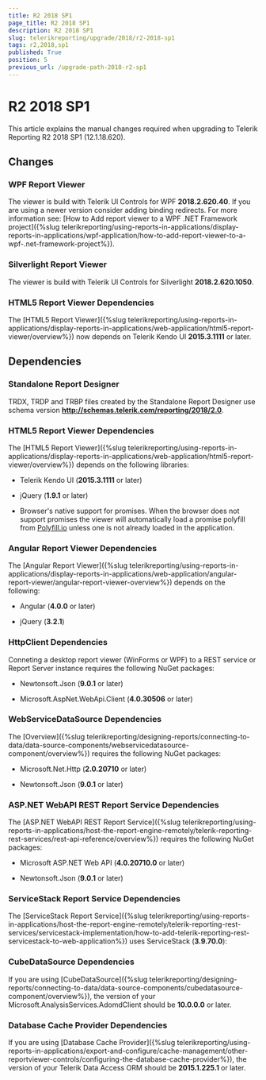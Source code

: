 ```yaml
---
title: R2 2018 SP1
page_title: R2 2018 SP1 
description: R2 2018 SP1
slug: telerikreporting/upgrade/2018/r2-2018-sp1
tags: r2,2018,sp1
published: True
position: 5
previous_url: /upgrade-path-2018-r2-sp1
---
```


# R2 2018 SP1

This article explains the manual changes required when upgrading to Telerik Reporting R2 2018 SP1 (12.1.18.620).

## Changes

### WPF Report Viewer

The viewer is build with Telerik UI Controls for WPF __2018.2.620.40__. If you are using a newer version consider adding binding redirects. For more information see: [How to Add report viewer to a WPF .NET Framework project]({%slug telerikreporting/using-reports-in-applications/display-reports-in-applications/wpf-application/how-to-add-report-viewer-to-a-wpf-.net-framework-project%}).

### Silverlight Report Viewer

The viewer is build with Telerik UI Controls for Silverlight __2018.2.620.1050__. 

### HTML5 Report Viewer Dependencies

The [HTML5 Report Viewer]({%slug telerikreporting/using-reports-in-applications/display-reports-in-applications/web-application/html5-report-viewer/overview%}) now depends on Telerik Kendo UI __2015.3.1111__ or later.

## Dependencies

### Standalone Report Designer

TRDX, TRDP and TRBP files created by the Standalone Report Designer use schema version __http://schemas.telerik.com/reporting/2018/2.0__. 

### HTML5 Report Viewer Dependencies

The [HTML5 Report Viewer]({%slug telerikreporting/using-reports-in-applications/display-reports-in-applications/web-application/html5-report-viewer/overview%}) depends on the following libraries: 

* Telerik Kendo UI (__2015.3.1111__ or later) 

* jQuery (__1.9.1__ or later) 

* Browser's native support for promises. When the browser does not support promises the viewer will automatically load a promise polyfill from [Polyfill.io](https://polyfill.io) unless one is not already loaded in the application. 

### Angular Report Viewer Dependencies

 The [Angular Report Viewer]({%slug telerikreporting/using-reports-in-applications/display-reports-in-applications/web-application/angular-report-viewer/angular-report-viewer-overview%}) depends on the following: 

* Angular (__4.0.0__ or later) 

* jQuery (__3.2.1__) 

### HttpClient Dependencies

Conneting a desktop report viewer (WinForms or WPF) to a REST service or Report Server instance requires the following NuGet packages: 

* Newtonsoft.Json (__9.0.1__ or later) 

* Microsoft.AspNet.WebApi.Client (__4.0.30506__ or later) 

### WebServiceDataSource Dependencies

The [Overview]({%slug telerikreporting/designing-reports/connecting-to-data/data-source-components/webservicedatasource-component/overview%}) requires the following NuGet packages:             

* Microsoft.Net.Http (__2.0.20710__ or later)                 

* Newtonsoft.Json (__9.0.1__ or later)                 

### ASP.NET WebAPI REST Report Service Dependencies

The [ASP.NET WebAPI REST Report Service]({%slug telerikreporting/using-reports-in-applications/host-the-report-engine-remotely/telerik-reporting-rest-services/rest-api-reference/overview%}) requires the following NuGet packages: 

* Microsoft ASP.NET Web API (__4.0.20710.0__ or later) 

* Newtonsoft.Json (__9.0.1__ or later) 

### ServiceStack Report Service Dependencies

The [ServiceStack Report Service]({%slug telerikreporting/using-reports-in-applications/host-the-report-engine-remotely/telerik-reporting-rest-services/servicestack-implementation/how-to-add-telerik-reporting-rest-servicestack-to-web-application%}) uses ServiceStack (__3.9.70.0__): 

### CubeDataSource Dependencies

If you are using [CubeDataSource]({%slug telerikreporting/designing-reports/connecting-to-data/data-source-components/cubedatasource-component/overview%}), the version of your Microsoft.AnalysisServices.AdomdClient should be __10.0.0.0__ or later. 

### Database Cache Provider Dependencies

If you are using [Database Cache Provider]({%slug telerikreporting/using-reports-in-applications/export-and-configure/cache-management/other-reportviewer-controls/configuring-the-database-cache-provider%}), the version of your Telerik Data Access ORM should be __2015.1.225.1__ or later. 
